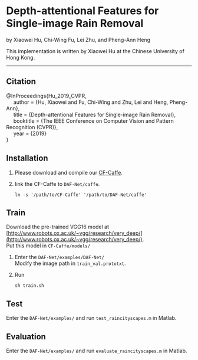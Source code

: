 # Depth-attentional Features for Single-image Rain Removal

by Xiaowei Hu, Chi-Wing Fu, Lei Zhu, and Pheng-Ann Heng

This implementation is written by Xiaowei Hu at the Chinese University of Hong Kong.

***

## Citation

@InProceedings{Hu_2019_CVPR,      
&nbsp;&nbsp;&nbsp;&nbsp;  author = {Hu, Xiaowei and Fu, Chi-Wing and Zhu, Lei and Heng, Pheng-Ann},      
&nbsp;&nbsp;&nbsp;&nbsp;  title = {Depth-attentional Features for Single-image Rain Removal},      
&nbsp;&nbsp;&nbsp;&nbsp;  booktitle = {The IEEE Conference on Computer Vision and Pattern Recognition (CVPR)},      
&nbsp;&nbsp;&nbsp;&nbsp;  year = {2019}      
}

        
## Installation

1. Please download and compile our [CF-Caffe](https://github.com/xw-hu/CF-Caffe).

2. link the CF-Caffe to `DAF-Net/caffe`.

    ```shell
    ln -s '/path/to/CF-Caffe' '/path/to/DAF-Net/caffe'
    ```
  
## Train

Download the pre-trained VGG16 model at [http://www.robots.ox.ac.uk/~vgg/research/very_deep/](http://www.robots.ox.ac.uk/~vgg/research/very_deep/).   
   Put this model in `CF-Caffe/models/`

1. Enter the `DAF-Net/examples/DAF-Net/`   
   Modify the image path in `train_val.prototxt`.

2. Run   
   ```shell
   sh train.sh
   ```


## Test   

Enter the `DAF-Net/examples/` and run `test_raincityscapes.m` in Matlab. 



## Evaluation
 
Enter the `DAF-Net/examples/` and run `evaluate_raincityscapes.m` in Matlab. 


